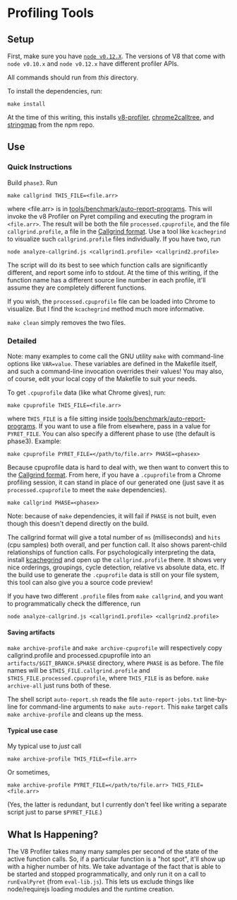 # Profiling Tools
## Setup
First, make sure you have [`node v0.12.X`](https://nodejs.org/en/download/releases/). The versions of V8 that come with `node v0.10.x` and `node v0.12.x` have different profiler APIs.

All commands should run from _this_ directory.

To install the dependencies, run:
```
make install
```
At the time of this writing, this installs [v8-profiler](https://github.com/node-inspector/v8-profiler), [chrome2calltree](https://github.com/jlfwong/chrome2calltree), and [stringmap](https://github.com/olov/stringmap) from the npm repo.

## Use

### Quick Instructions
Build `phase3`. Run
```
make callgrind THIS_FILE=<file.arr>
```
where <file.arr> is in [tools/benchmark/auto-report-programs](https://github.com/brownplt/pyret-lang/tree/master/tools/benchmark/auto-report-programs). This will invoke the v8 Profiler on Pyret compiling and executing the program in `<file.arr>`. The result will be both the file `processed.cpuprofile`, and the file `callgrind.profile`, a file in the [Callgrind format](http://valgrind.org/docs/manual/cl-format.html). Use a tool like `kcachegrind` to visualize such `callgrind.profile` files individually. If you have two, run
```
node analyze-callgrind.js <callgrind1.profile> <callgrind2.profile>
```
The script will do its best to see which function calls are significantly different, and report some info to stdout. At the time of this writing, if the function name has a different source line number in each profile, it'll assume they are completely different functions.

If you wish, the `processed.cpuprofile` file can be loaded into Chrome to visualize. But I find the `kcachegrind` method much more informative.

`make clean` simply removes the two files.

### Detailed

Note: many examples to come call the GNU utility `make` with command-line options like `VAR=value`. These variables are defined in the Makefile itself, and such a command-line invocation overrides their values! You may also, of course, edit your local copy of the Makefile to suit your needs.

To get `.cpuprofile` data (like what Chrome gives), run:
```
make cpuprofile THIS_FILE=<file.arr>
```
where `THIS_FILE` is a file sitting inside [tools/benchmark/auto-report-programs](https://github.com/brownplt/pyret-lang/tree/master/tools/benchmark/auto-report-programs). If you want to use a file from elsewhere, pass in a value for `PYRET_FILE`. You can also specify a different phase to use (the default is phase3). Example:
```
make cpuprofile PYRET_FILE=</path/to/file.arr> PHASE=<phasex>
```

Because cpuprofile data is hard to deal with, we then want to convert this to the [Callgrind format](http://valgrind.org/docs/manual/cl-format.html). From here, if you have a `.cpuprofile` from a Chrome profiling session, it can stand in place of our generated one (just save it as `processed.cpuprofile` to meet the `make` dependencies).
```
make callgrind PHASE=<phasex>
```
Note: because of `make` dependencies, it will fail if `PHASE` is not built, even though this doesn't depend directly on the build.

The callgrind format will give a total number of `ms` (milliseconds) and `hits` (cpu samples) both overall, and per function call. It also shows parent-child relationships of function calls. For psychologically interpreting the data, install [kcachegrind](http://kcachegrind.sourceforge.net/) and open up the `callgrind.profile` there. It shows very nice orderings, groupings, cycle detection, relative vs absolute data, etc. If the build use to generate the `.cpuprofile` data is still on your file system, this tool can also give you a source code preview!

If you have two different `.profile` files from `make callgrind`, and you want to programmatically check the difference, run
```
node analyze-callgrind.js <callgrind1.profile> <callgrind2.profile>
```


#### Saving artifacts
`make archive-profile` and `make archive-cpuprofile` will respectively copy callgrind.profile and processed.cpuprofile into an `artifacts/$GIT_BRANCH.$PHASE` directory, where `PHASE` is as before. The file names will be `$THIS_FILE.callgrind.profile` and `$THIS_FILE.processed.cpuprofile`, where `THIS_FILE` is as before. `make archive-all` just runs both of these.

The shell script `auto-report.sh` reads the file `auto-report-jobs.txt` line-by-line for command-line arguments to `make auto-report`. This `make` target calls `make archive-profile` and cleans up the mess.

#### Typical use case
My typical use to _just_ call
```
make archive-profile THIS_FILE=<file.arr>
```
Or sometimes,
```
make archive-profile PYRET_FILE=</path/to/file.arr> THIS_FILE=<file.arr>
```
(Yes, the latter is redundant, but I currently don't feel like writing a separate script just to parse `$PYRET_FILE`.)

## What Is Happening?
The V8 Profiler takes many many samples per second of the state of the active function calls. So, if a particular function is a "hot spot", it'll show up with a higher number of hits. We take advantage of the fact that is able to be started and stopped programmatically, and only run it on a call to `runEvalPyret` (from `eval-lib.js`). This lets us exclude things like node/requirejs loading modules and the runtime creation.
